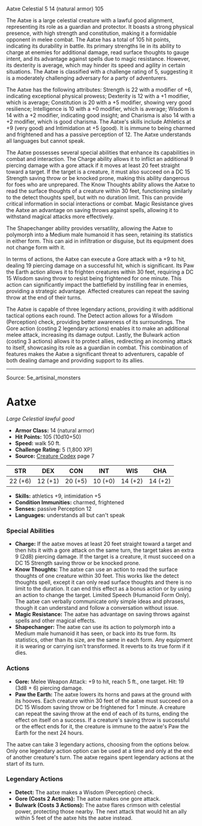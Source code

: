 <MonsterName/>Aatxe</MonsterName>
<CreatureType/>Celestial</CreatureType>
<CR/>5</CR>
<AC/>14 (natural armor)</AC>
<HP/>105</HP>
<summary>The Aatxe is a large celestial creature with a lawful good alignment, representing its role as a guardian and protector. It boasts a strong physical presence, with high strength and constitution, making it a formidable opponent in melee combat. The Aatxe has a total of 105 hit points, indicating its durability in battle. Its primary strengths lie in its ability to charge at enemies for additional damage, read surface thoughts to gauge intent, and its advantage against spells due to magic resistance. However, its dexterity is average, which may hinder its speed and agility in certain situations. The Aatxe is classified with a challenge rating of 5, suggesting it is a moderately challenging adversary for a party of adventurers.</summary>

<detail>

The Aatxe has the following attributes: Strength is 22 with a modifier of +6, indicating exceptional physical prowess; Dexterity is 12 with a +1 modifier, which is average; Constitution is 20 with a +5 modifier, showing very good resilience; Intelligence is 10 with a +0 modifier, which is average; Wisdom is 14 with a +2 modifier, indicating good insight; and Charisma is also 14 with a +2 modifier, which is good charisma. The Aatxe's skills include Athletics at +9 (very good) and Intimidation at +5 (good). It is immune to being charmed and frightened and has a passive perception of 12. The Aatxe understands all languages but cannot speak.

The Aatxe possesses several special abilities that enhance its capabilities in combat and interaction. The Charge ability allows it to inflict an additional 9 piercing damage with a gore attack if it moves at least 20 feet straight toward a target. If the target is a creature, it must also succeed on a DC 15 Strength saving throw or be knocked prone, making this ability dangerous for foes who are unprepared. The Know Thoughts ability allows the Aatxe to read the surface thoughts of a creature within 30 feet, functioning similarly to the detect thoughts spell, but with no duration limit. This can provide critical information in social interactions or combat. Magic Resistance gives the Aatxe an advantage on saving throws against spells, allowing it to withstand magical attacks more effectively. 

The Shapechanger ability provides versatility, allowing the Aatxe to polymorph into a Medium male humanoid it has seen, retaining its statistics in either form. This can aid in infiltration or disguise, but its equipment does not change form with it. 

In terms of actions, the Aatxe can execute a Gore attack with a +9 to hit, dealing 19 piercing damage on a successful hit, which is significant. Its Paw the Earth action allows it to frighten creatures within 30 feet, requiring a DC 15 Wisdom saving throw to resist being frightened for one minute. This action can significantly impact the battlefield by instilling fear in enemies, providing a strategic advantage. Affected creatures can repeat the saving throw at the end of their turns.

The Aatxe is capable of three legendary actions, providing it with additional tactical options each round. The Detect action allows for a Wisdom (Perception) check, providing better awareness of its surroundings. The Gore action (costing 2 legendary actions) enables it to make an additional melee attack, increasing its damage output. Lastly, the Bulwark action (costing 3 actions) allows it to protect allies, redirecting an incoming attack to itself, showcasing its role as a guardian in combat. This combination of features makes the Aatxe a significant threat to adventurers, capable of both dealing damage and providing support to its allies.</detail>



---

Source: 5e_artisinal_monsters

# Aatxe

*Large* *Celestial* *lawful good*

- **Armor Class:** 14 (natural armor)
- **Hit Points:** 105 (10d10+50)
- **Speed:** walk 50 ft.
- **Challenge Rating:** 5 (1,800 XP)
- **Source:** [Creature Codex](https://koboldpress.com/kpstore/product/creature-codex-for-5th-edition-dnd) page 7

| STR | DEX | CON | INT | WIS | CHA |
| --- | --- | --- | --- | --- | --- |
| 22 (+6) | 12 (+1) | 20 (+5) | 10 (+0) | 14 (+2) | 14 (+2) |

- **Skills:** athletics +9, intimidation +5
- **Condition Immunities:** charmed, frightened
- **Senses:** passive Perception 12
- **Languages:** understands all but can't speak

### Special Abilities

- **Charge:** If the aatxe moves at least 20 feet straight toward a target and then hits it with a gore attack on the same turn, the target takes an extra 9 (2d8) piercing damage. If the target is a creature, it must succeed on a DC 15 Strength saving throw or be knocked prone.
- **Know Thoughts:** The aatxe can use an action to read the surface thoughts of one creature within 30 feet. This works like the detect thoughts spell, except it can only read surface thoughts and there is no limit to the duration. It can end this effect as a bonus action or by using an action to change the target. Limited Speech (Humanoid Form Only). The aatxe can verbally communicate only simple ideas and phrases, though it can understand and follow a conversation without issue.
- **Magic Resistance:** The aatxe has advantage on saving throws against spells and other magical effects.
- **Shapechanger:** The aatxe can use its action to polymorph into a Medium male humanoid it has seen, or back into its true form. Its statistics, other than its size, are the same in each form. Any equipment it is wearing or carrying isn't transformed. It reverts to its true form if it dies.

### Actions

- **Gore:** Melee Weapon Attack: +9 to hit, reach 5 ft., one target. Hit: 19 (3d8 + 6) piercing damage.
- **Paw the Earth:** The aatxe lowers its horns and paws at the ground with its hooves. Each creature within 30 feet of the aatxe must succeed on a DC 15 Wisdom saving throw or be frightened for 1 minute. A creature can repeat the saving throw at the end of each of its turns, ending the effect on itself on a success. If a creature's saving throw is successful or the effect ends for it, the creature is immune to the aatxe's Paw the Earth for the next 24 hours.

The aatxe can take 3 legendary actions, choosing from the options below. Only one legendary action option can be used at a time and only at the end of another creature's turn. The aatxe regains spent legendary actions at the start of its turn.

### Legendary Actions

- **Detect:** The aatxe makes a Wisdom (Perception) check.
- **Gore (Costs 2 Actions):** The aatxe makes one gore attack.
- **Bulwark (Costs 3 Actions):** The aatxe flares crimson with celestial power, protecting those nearby. The next attack that would hit an ally within 5 feet of the aatxe hits the aatxe instead.


